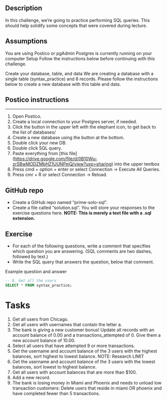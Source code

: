 ## Description
In this challenge, we’re going to practice performing SQL queries. This should help solidify some concepts that were covered during lecture.

## Assumptions
You are using Postico or pgAdmin
Postgres is currently running on your computer
Setup
Follow the instructions below before continuing with this challenge.

Create your database, table, and data
We are creating a database with a single table (syntax_practice) and 8 records. Please follow the instructions below to create a new database with this table and data.

## Postico instructions
--------------------
1. Open Postico.
2. Create a local connection to your Postgres server, if needed.
3. Click the button in the upper left with the elephant icon, to get back to the list of databases/
4. Create a new database using the button at the bottom.
5. Double click your new DB.
6. Double click SQL query.
7. Paste everything from [this file] (https://drive.google.com/file/d/0B10Wu-zrSBwMODZMbHZ1UUNPejQ/view?usp=sharing) into the upper textbox
8. Press cmd + option + enter or select Connection -> Execute All Queries.
9. Press cmr + R or select Connection -> Reload.

## GitHub repo
- Create a GitHub repo named “prime-solo-sql”.
- Create a file called “solution.sql”. You will store your responses to the exercise questions here. **NOTE: This is merely a text file with a .sql extension.**

## Exercise
- For each of the following questions, write a comment that specifies which question you are answering. (SQL comments are two dashes, followed by text.)
- Write the SQL query that answers the question, below that comment.

Example question and answer

``` SQL
-- 0. Get all the users
SELECT * FROM syntax_practice;
```

# Tasks
1. Get all users from Chicago.
2. Get all users with usernames that contain the letter a.
3. The bank is giving a new customer bonus! Update all records with an account balance of 0.00 and a transactions_attempted of 0. Give them a new account balance of 10.00.
4. Select all users that have attempted 9 or more transactions.
5. Get the username and account balance of the 3 users with the highest balances, sort highest to lowest balance. NOTE: Research LIMIT
6. Get the username and account balance of the 3 users with the lowest balances, sort lowest to highest balance.
7. Get all users with account balances that are more than $100.
8. Add a new record.
9. The bank is losing money in Miami and Phoenix and needs to unload low transaction customers: Delete users that reside in miami OR phoenix and have completed fewer than 5 transactions.
